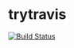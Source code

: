 # trytravis

[![Build Status](https://travis-ci.org/pasbi/trytravis.svg?branch=master)](https://travis-ci.org/pasbi/trytravis)
